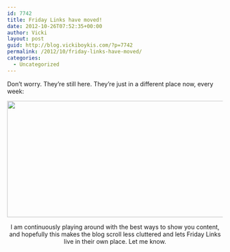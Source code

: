 ```yaml
---
id: 7742
title: Friday Links have moved!
date: 2012-10-26T07:52:35+00:00
author: Vicki
layout: post
guid: http://blog.vickiboykis.com/?p=7742
permalink: /2012/10/friday-links-have-moved/
categories:
  - Uncategorized
---
```

Don&#8217;t worry. They&#8217;re still here. They&#8217;re just in a different place now, every week:

<p style="text-align: center;">
  <a href="http://blog.vickiboykis.com/wp-content/uploads/2012/10/blogerator.jpg"><img class="aligncenter  wp-image-7745" title="blogerator" src="http://blog.vickiboykis.com/wp-content/uploads/2012/10/blogerator-1024x486.jpg" alt="" width="574" height="272" /></a>
</p>

<p style="text-align: center;">
  I am continuously playing around with the best ways to show you content, and hopefully this makes the blog scroll less cluttered and lets Friday Links live in their own place. Let me know.
</p>
